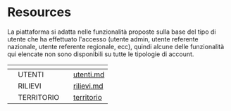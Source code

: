# Resources

La piattaforma si adatta nelle funzionalità proposte sulla base del tipo di utente che ha effettuato l'accesso (utente admin, utente referente nazionale, utente referente regionale, ecc), quindi alcune delle funzionalità qui elencate non sono disponibili su tutte le tipologie di account.



<table data-view="cards"><thead><tr><th></th><th></th><th></th><th data-hidden data-card-target data-type="content-ref"></th></tr></thead><tbody><tr><td></td><td>UTENTI</td><td></td><td><a href="utenti.md">utenti.md</a></td></tr><tr><td></td><td>RILIEVI</td><td></td><td><a href="rilievi.md">rilievi.md</a></td></tr><tr><td></td><td>TERRITORIO</td><td></td><td><a href="territorio/">territorio</a></td></tr></tbody></table>
